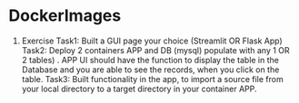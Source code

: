 # DockerImages
1. Exercise 
    Task1: Built a GUI page your choice (Streamlit OR Flask App)
    Task2: Deploy 2 containers  APP and DB (mysql) populate with any 1 OR 2 tables) . APP UI should have the function to display the table in the Database and you are able to see the records, when you click on the table.
    Task3: Built functionality in the app, to import a source file from your local directory to a target directory in your container APP. 
